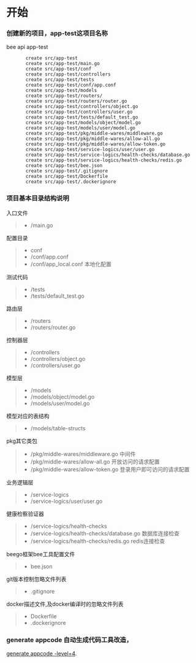 

开始
===

### 创建新的项目，app-test这项目名称
bee api app-test

```$xslt
       create src/app-test
       create src/app-test/main.go
       create src/app-test/conf
       create src/app-test/controllers
       create src/app-test/tests
       create src/app-test/conf/app.conf
       create src/app-test/models
       create src/app-test/routers/
       create src/app-test/routers/router.go
       create src/app-test/controllers/object.go
       create src/app-test/controllers/user.go
       create src/app-test/tests/default_test.go
       create src/app-test/models/object/model.go
       create src/app-test/models/user/model.go
       create src/app-test/pkg/middle-wares/middleware.go
       create src/app-test/pkg/middle-wares/allow-all.go
       create src/app-test/pkg/middle-wares/allow-token.go
       create src/app-test/service-logics/user/user.go
       create src/app-test/service-logics/health-checks/database.go
       create src/app-test/service-logics/health-checks/redis.go
       create src/app-test/bee.json
       create src/app-test/.gitignore
       create src/app-test/Dockerfile
       create src/app-test/.dockerignore

```

### 项目基本目录结构说明

入口文件
>- /main.go 

配置目录
>- conf
>- /conf/app.conf
>- /conf/app_local.conf         本地化配置

测试代码
>- /tests
>- /tests/default_test.go

路由层
>- /routers
>- /routers/router.go

控制器层
>- /controllers
>- /controllers/object.go
>- /controllers/user.go

模型层
>- /models
>- /models/object/model.go
>- /models/user/model.go

 模型对应的表结构
>- /models/table-structs

pkg其它类包
>- /pkg/middle-wares/middleware.go           中间件
>- /pkg/middle-wares/allow-all.go            开放访问的请求配置
>- /pkg/middle-wares/allow-token.go          登录用户即可访问的请求配置

业务逻辑层
>- /service-logics                                    
>- /service-logics/user/user.go               
   
健康检察验证器
>- /service-logics/health-checks                  
>- /service-logics/health-checks/database.go  数据库连接检查
>- /service-logics/health-checks/redis.go     redis连接检查        

beego框架bee工具配置文件
>- bee.json

git版本控制忽略文件列表
>- .gitignore

docker描述文件,及docker编译时的忽略文件列表
>- Dockerfile
>- .dockerignore

### generate appcode 自动生成代码工具改造，
[generate appcode -level=4](generate-appcode.md).